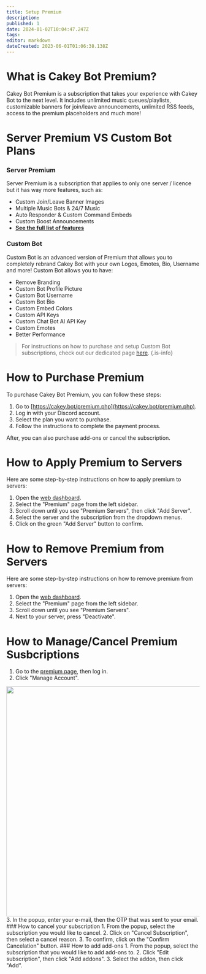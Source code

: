 ```yaml
---
title: Setup Premium
description: 
published: 1
date: 2024-01-02T10:04:47.247Z
tags: 
editor: markdown
dateCreated: 2023-06-01T01:06:38.138Z
---
```


# What is Cakey Bot Premium?
Cakey Bot Premium is a subscription that takes your experience with Cakey Bot to the next level. It includes unlimited music queues/playlists, customizable banners for join/leave announcements, unlimited RSS feeds, access to the premium placeholders and much more!

# Server Premium VS Custom Bot Plans
### Server Premium
Server Premium is a subscription that applies to only one server / licence but it has way more features, such as:
- Custom Join/Leave Banner Images
- Multiple Music Bots & 24/7 Music
- Auto Responder & Custom Command Embeds				
- Custom Boost Announcements
- **[See the full list of features](https://cakey.bot/premium.php)**

### Custom Bot
Custom Bot is an advanced version of Premium that allows you to completely rebrand Cakey Bot with your own Logos, Emotes, Bio, Username and more! Custom Bot allows you to have:
- Remove Branding
- Custom Bot Profile Picture
- Custom Bot Username
- Custom Bot Bio
- Custom Embed Colors
- Custom API Keys
- Custom Chat Bot AI API Key
- Custom Emotes
- Better Performance

> For instructions on how to purchase and setup Custom Bot subscriptions, check out our dedicated page [here](https://wiki.cakey.bot/en/core/setup-custom-bot).
{.is-info}

# How to Purchase Premium
To purchase Cakey Bot Premium, you can follow these steps:
1. Go to [https://cakey.bot/premium.php](https://cakey.bot/premium.php).
2. Log in with your Discord account.
3. Select the plan you want to purchase.
4. Follow the instructions to complete the payment process.

After, you can also purchase add-ons or cancel the subscription.
# How to Apply Premium to Servers
Here are some step-by-step instructions on how to apply premium to servers:
1. Open the [web dashboard](https://cakey.bot/dashboard/public).
2. Select the "Premium" page from the left sidebar.
3. Scroll down until you see "Premium Servers", then click "Add Server".
4. Select the server and the subscription from the dropdown menus.
5. Click on the green "Add Server" button to confirm.
# How to Remove Premium from Servers
Here are some step-by-step instructions on how to remove premium from servers:
1. Open the [web dashboard](https://cakey.bot/dashboard/public).
2. Select the "Premium" page from the left sidebar.
3. Scroll down until you see "Premium Servers".
4. Next to your server, press "Deactivate".
# How to Manage/Cancel Premium Susbcriptions
1. Go to the [premium page](https://cakey.bot/premium.php), then log in.
2. Click "Manage Account".
<image src="/image_2023-06-02_114040495.png" width="600px">
3. In the popup, enter your e-mail, then the OTP that was sent to your email.
### How to cancel your subscription
1. From the popup, select the subscription you would like to cancel.
2. Click on "Cancel Subscription", then select a cancel reason.
3. To confirm, click on the "Confirm Cancelation" button.
### How to add add-ons
1. From the popup, select the subscription that you would like to add add-ons to.
2. Click "Edit subscription", then click "Add addons".
3. Select the addon, then click "Add".